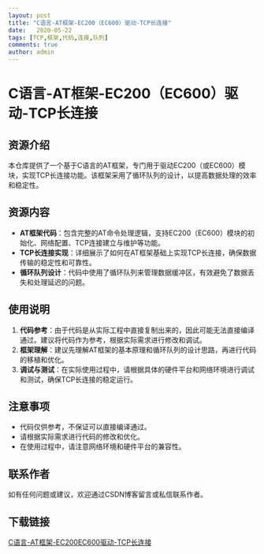 ```yaml
---
layout: post
title: "C语言-AT框架-EC200（EC600）驱动-TCP长连接"
date:   2020-05-22
tags: [TCP,框架,代码,连接,队列]
comments: true
author: admin
---
```

# C语言-AT框架-EC200（EC600）驱动-TCP长连接

## 资源介绍

本仓库提供了一个基于C语言的AT框架，专门用于驱动EC200（或EC600）模块，实现TCP长连接功能。该框架采用了循环队列的设计，以提高数据处理的效率和稳定性。

## 资源内容

- **AT框架代码**：包含完整的AT命令处理逻辑，支持EC200（EC600）模块的初始化、网络配置、TCP连接建立与维护等功能。
- **TCP长连接实现**：详细展示了如何在AT框架基础上实现TCP长连接，确保数据传输的稳定性和可靠性。
- **循环队列设计**：代码中使用了循环队列来管理数据缓冲区，有效避免了数据丢失和处理延迟的问题。

## 使用说明

1. **代码参考**：由于代码是从实际工程中直接复制出来的，因此可能无法直接编译通过。建议将代码作为参考，根据实际需求进行修改和调试。
2. **框架理解**：建议先理解AT框架的基本原理和循环队列的设计思路，再进行代码的移植和优化。
3. **调试与测试**：在实际使用过程中，请根据具体的硬件平台和网络环境进行调试和测试，确保TCP长连接的稳定运行。

## 注意事项

- 代码仅供参考，不保证可以直接编译通过。
- 请根据实际需求进行代码的修改和优化。
- 在使用过程中，请注意网络环境和硬件平台的兼容性。

## 联系作者

如有任何问题或建议，欢迎通过CSDN博客留言或私信联系作者。

## 下载链接

[C语言-AT框架-EC200EC600驱动-TCP长连接](https://pan.quark.cn/s/485dfa65207a)